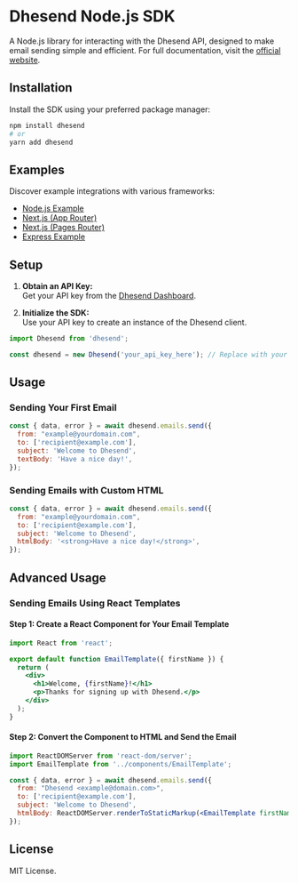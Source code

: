 # Dhesend Node.js SDK

A Node.js library for interacting with the Dhesend API, designed to make email sending simple and efficient.
For full documentation, visit the [official website](https://dhesend.vercel.app/docs/introduction).

## Installation

Install the SDK using your preferred package manager:

```bash
npm install dhesend
# or
yarn add dhesend
```

## Examples

Discover example integrations with various frameworks:

- [Node.js Example](https://github.com/dhesend/dhesend-nodejs-example)
- [Next.js (App Router)](https://github.com/dhesend/dhesend-nextjs-app-router-example)
- [Next.js (Pages Router)](https://github.com/dhesend/dhesend-nextjs-pages-router-example)
- [Express Example](https://github.com/dhesend/dhesend-express-example)

## Setup

1. **Obtain an API Key:**  
      Get your API key from the [Dhesend Dashboard](https://dhesend.vercel.app/api-keys).

2. **Initialize the SDK:**  
      Use your API key to create an instance of the Dhesend client.

```js
import Dhesend from 'dhesend';

const dhesend = new Dhesend('your_api_key_here'); // Replace with your actual API key
```

## Usage

### Sending Your First Email

```js
const { data, error } = await dhesend.emails.send({
  from: "example@yourdomain.com",
  to: ['recipient@example.com'],
  subject: 'Welcome to Dhesend',
  textBody: 'Have a nice day!',
});
```

### Sending Emails with Custom HTML

```js
const { data, error } = await dhesend.emails.send({
  from: "example@yourdomain.com",
  to: ['recipient@example.com'],
  subject: 'Welcome to Dhesend',
  htmlBody: '<strong>Have a nice day!</strong>',
});
```

## Advanced Usage

### Sending Emails Using React Templates

#### Step 1: Create a React Component for Your Email Template

```jsx
import React from 'react';

export default function EmailTemplate({ firstName }) {
  return (
    <div>
      <h1>Welcome, {firstName}!</h1>
      <p>Thanks for signing up with Dhesend.</p>
    </div>
  );
}
```

#### Step 2: Convert the Component to HTML and Send the Email

```jsx
import ReactDOMServer from 'react-dom/server';
import EmailTemplate from '../components/EmailTemplate';

const { data, error } = await dhesend.emails.send({
  from: "Dhesend <example@domain.com>",
  to: ['recipient@example.com'],
  subject: 'Welcome to Dhesend',
  htmlBody: ReactDOMServer.renderToStaticMarkup(<EmailTemplate firstName="Ali" />),
});
```

## License
MIT License.